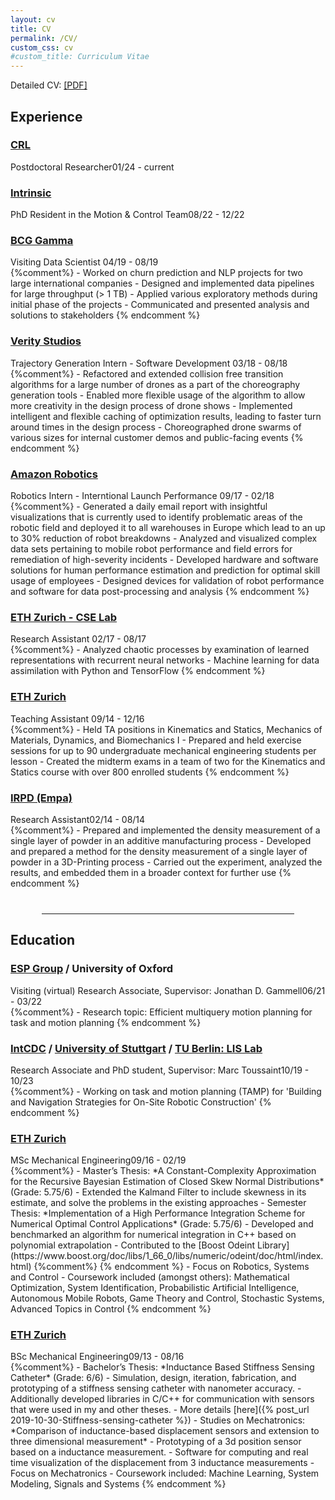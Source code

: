 ```yaml
---
layout: cv
title: CV
permalink: /CV/
custom_css: cv
#custom_title: Curriculum Vitae 
---
```


Detailed CV: <a href="/assets/vhartman_cv_en_1p.pdf">[PDF]</a>

## Experience
### [CRL](https://crl.ethz.ch/index.html)
<div class='subtitle'>Postdoctoral Researcher<span class="position-duration">01/24 - current</span></div>

### [Intrinsic](https://intrinsic.ai/)
<div class='subtitle'>PhD Resident in the Motion & Control Team<span class="position-duration">08/22 - 12/22</span></div>

### [BCG Gamma](https://www.bcg.com/beyond-consulting/bcg-gamma/default.aspx)
<div class='subtitle'>Visiting Data Scientist <span class="position-duration">04/19 - 08/19</span></div>
{%comment%}
- Worked on churn prediction and NLP projects for two large international companies
- Designed and implemented data pipelines for large throughput (> 1 TB)
- Applied various exploratory methods during initial phase of the projects
- Communicated and presented analysis and solutions to stakeholders
{% endcomment %}

### [Verity Studios](https://veritystudios.com/)
<div class='subtitle'>Trajectory Generation Intern - Software Development <span class="position-duration">03/18 - 08/18</span></div>
{%comment%}
- Refactored and extended collision free transition algorithms for a large number of drones as a part of the choreography generation tools
- Enabled more flexible usage of the algorithm to allow more creativity in the design process of drone shows
- Implemented intelligent and flexible caching of optimization results, leading to faster turn around times in the design process
- Choreographed drone swarms of various sizes for internal customer demos and public-facing events
{% endcomment %}

### [Amazon Robotics](https://www.amazonrobotics.com/)
<div class='subtitle'>Robotics Intern - Interntional Launch Performance <span class="position-duration">09/17 - 02/18</span></div>
{%comment%}
- Generated a daily email report with insightful visualizations that is currently used to identify problematic areas of the robotic field and
deployed it to all warehouses in Europe which lead to an up to 30% reduction of robot breakdowns
- Analyzed and visualized complex data sets pertaining to mobile robot performance and field errors for remediation of high-severity incidents
- Developed hardware and software solutions for human performance estimation and prediction for optimal skill usage of employees
- Designed devices for validation of robot performance and software for data post-processing and analysis
{% endcomment %}

### [ETH Zurich - CSE Lab](https://www.cse-lab.ethz.ch/)
<div class='subtitle'>Research Assistant <span class="position-duration">02/17 - 08/17</span></div>
{%comment%}
- Analyzed chaotic processes by examination of learned representations with recurrent neural networks
- Machine learning for data assimilation with Python and TensorFlow
{% endcomment %}

### [ETH Zurich](https://www.mavt.ethz.ch/)
<div class='subtitle'>Teaching Assistant <span class="position-duration">09/14 - 12/16</span></div>
{%comment%}
- Held TA positions in Kinematics and Statics, Mechanics of Materials, Dynamics, and Biomechanics I
- Prepared and held exercise sessions for up to 90 undergraduate mechanical engineering students per lesson
- Created the midterm exams in a team of two for the Kinematics and Statics course with over 800 enrolled students
{% endcomment %}

### [IRPD (Empa)](https://www.irpd.ch/de/)
<div class='subtitle'>Research Assistant<span class="position-duration">02/14 - 08/14</span></div>
{%comment%}
- Prepared and implemented the density measurement of a single layer of powder in an additive manufacturing process
- Developed and prepared a method for the density measurement of a single layer of powder in a 3D-Printing process 
- Carried out the experiment, analyzed the results, and embedded them in a broader context for further use
{% endcomment %}

<hr style="width:80%;margin-left: auto; margin-right: auto; margin-top: 40px;margin-bottom: 20px;">

## Education
### [ESP Group](https://robotic-esp.com/) / University of Oxford
<div class='subtitle'>Visiting (virtual) Research Associate, Supervisor: Jonathan D. Gammell<span class="position-duration">06/21 - 03/22</span></div>
{%comment%}
- Research topic: Efficient multiquery motion planning for task and motion planning
{% endcomment %}

### [IntCDC](https://icd.uni-stuttgart.de/) / [University of Stuttgart](https://www.ipvs.uni-stuttgart.de/abteilungen/mlr/) / [TU Berlin: LIS Lab](https://argmin.lis.tu-berlin.de/)
<div class='subtitle'>Research Associate and PhD student, Supervisor: Marc Toussaint<span class="position-duration">10/19 - 10/23</span></div>
{%comment%}
- Working on task and motion planning (TAMP) for 'Building and Navigation Strategies for On-Site Robotic Construction' 
{% endcomment %}

### [ETH Zurich](https://www.mavt.ethz.ch/)
<div class='subtitle'>MSc Mechanical Engineering<span class="position-duration">09/16 - 02/19</span></div>
{%comment%}
- Master’s Thesis: *A Constant-Complexity Approximation for the Recursive Bayesian Estimation of Closed Skew Normal Distributions* (Grade: 5.75/6)
  - Extended the Kalmand Filter to include skewness in its estimate, and solve the problems in the existing approaches
- Semester Thesis: *Implementation of a High Performance Integration Scheme for Numerical Optimal Control Applications* (Grade: 5.75/6)
  - Developed and benchmarked an algorithm for numerical integration in C++ based on polynomial extrapolation
  - Contributed to the [Boost Odeint Library](https://www.boost.org/doc/libs/1_66_0/libs/numeric/odeint/doc/html/index.html)
{%comment%}
<!---  - More details [here]({% post_url 2019-11-01-Adams-Bashforth-Boost-Odeint %})-->
{% endcomment %}
- Focus on Robotics, Systems and Control
  - Coursework included (amongst others): Mathematical Optimization, System Identification, Probabilistic Artificial Intelligence, Autonomous Mobile Robots, Game Theory and Control, Stochastic Systems, Advanced Topics in Control
{% endcomment %}


### [ETH Zurich](https://www.mavt.ethz.ch/)
<div class='subtitle'>BSc Mechanical Engineering<span class="position-duration">09/13 - 08/16</span></div>
{%comment%}
- Bachelor’s Thesis: *Inductance Based Stiffness Sensing Catheter* (Grade: 6/6)
  - Simulation, design, iteration, fabrication, and prototyping of a stiffness sensing catheter with nanometer accuracy.
  - Additionally developed libraries in C/C++ for communication with sensors that were used in my and other theses.
    - More details [here]({% post_url 2019-10-30-Stiffness-sensing-catheter %})
- Studies on Mechatronics: *Comparison of inductance-based displacement sensors and extension to three dimensional measurement*
  - Prototyping of a 3d position sensor based on a inductance measurement.
  - Software for computing and real time visualization of the displacement from 3 inductance measurements
- Focus on Mechatronics
  - Coursework included: Machine Learning, System Modeling, Signals and Systems
{% endcomment %}
 
